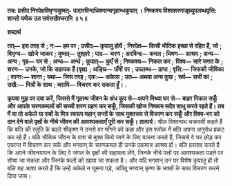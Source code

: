 **तन्न: प्रसीद निरपेक्षविमृग्ययुष्मत्-** **पादारविन्दधिषणान्यगृहान्धकूपात् ।** **निष्क्रश्य विश्वशरणाङ्घ्र्युपलब्धवृत्ति:** **शान्तो यथैक उत सर्वसखैश्चरामि ॥ ५॥** 

**शब्दार्थ** 

**तत्—** **इस तरह से** **; न:—** **हम पर** **; प्रसीद—** **कृपालु होयें** **; निरपेक्ष—** **किसी भौतिक इच्छा से रहित हैं, जो** **; विमृग्य—** **खोजे** **जाकर** **; युष्मत्—** **तुश्हारे** **; पाद—** **चरण** **; अरविन्द—** **कमल** **; धिषण—** **आश्रय** **; अन्य—** **अन्य** **; गृह—** **घर से** **; अन्ध—** **अन्धे** **;** **कूपात्—** **कुएँ से** **; निष्क्रश्य—** **निकल कर** **; विश्व—** **सारे जगत के** **; शरण—** **उनके, जो कि सहायक हैं (वृक्ष)** **; अङ्घ्रि—** **पाँवों** **पर** **; उपलब्ध—** **प्राप्त** **; वृत्ति:—** **जिसकी जीविका** **; शान्त:—** **शान्त** **; यथा—** **जिस तरह** **; एक:—** **अकेला** **; उत—** **अथवा अन्य कुछ** **;** **सर्व—** **सभी का** **; सखै:—** **मित्रों के साथ** **; चरामि—** **विचरण कर सकता हूँ।** **.** 

**कृपया मुझ पर दया करें, जिससे मैं गृहस्थ जीवन के अंध कूप से—अपने मिथ्या घर से—** **बाहर निकल सकूँ और आपके चरणकमलों की सच्ची शरण ग्रहण कर सकूँ, जिसकी खोज** **निष्काम सदैव साधु करते रहते हैं। तब मैं या तो अकेले या सबों के मित्र स्वरूप महान् सन्तों के** **साथ मुक्तरूप से विचरण कर सकूँ और विश्व-भर को दान देने वाले वृक्षों के नीचे जीवन की** **आवश्यकताएँ पूरी कर सकूँ।** **तात्पर्य :** श्रील विश्वनाथ चक्रवर्ती कहते हैं कि बलि की स्तुति के बदले श्रीकृष्ण ने उनसे वर माँगने को कहा और इस श्लोक में बलि अपना अनुरोध प्रकट कर रहे हैं। बलि भौतिक जीवन के पाश से मुक्त किये जाने के लिए याचना करते हैं, जिससे वे घर छोड़ कर एकान्त में विचरण कर सकें और भगवान् के चरणकमल ही उनके एकमात्र आश्रय हों। बलि प्रस्ताव करते हैं कि अपने जीवनयापन के लिए वे जंगल के वृक्षों की सहायता लेंगे, जिनके नीचे पत्तों पर आवश्यकता पडऩे पर सोया जा सकता और जिनके फलों को खाया जा सकता है। और यदि भगवान् उन पर विशेष कृपालु हों तो बलि यह आशा करते हैं कि उन्हें अकेले न घूमना पड़े, अपितु भगवान् कृष्ण के भक्तों के साथ विचरण करने दिया जाय।  